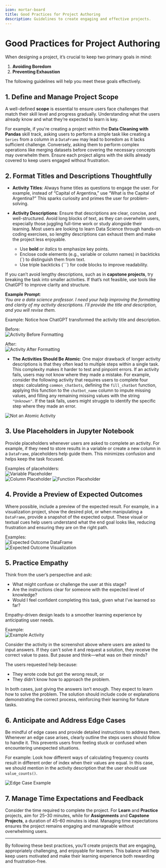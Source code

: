 ```yaml
---
icon: mortar-board
title: Good Practices for Project Authoring
description: Guidelines to create engaging and effective projects.
---
```


# Good Practices for Project Authoring

When designing a project, it’s crucial to keep two primary goals in mind:

1. **Avoiding Boredom**  
2. **Preventing Exhaustion**

The following guidelines will help you meet these goals effectively.

## 1. Define and Manage Project Scope

A well-defined **scope** is essential to ensure users face challenges that match their skill level and progress gradually. Understanding what the users already know and what they’re expected to learn is key.

For example, if you're creating a project within the **Data Cleaning with Pandas** skill track, asking users to perform a simple task like creating a `Series` from a column in a `DataFrame` may lead to boredom as it lacks sufficient challenge. Conversely, asking them to perform complex operations like merging datasets before covering the necessary concepts may overwhelm them. Ensure each project aligns with the skills already covered to keep users engaged without frustration.

## 2. Format Titles and Descriptions Thoughtfully

- **Activity Titles**: Always frame titles as questions to engage the user. For example, instead of “Capital of Argentina,” use “What is the Capital of Argentina?” This sparks curiosity and primes the user for problem-solving.

- **Activity Descriptions**: Ensure that descriptions are clear, concise, and well-structured. Avoid long blocks of text, as they can overwhelm users, especially those juggling full-time work or study alongside their learning. Most users are looking to learn Data Science through hands-on coding exercises, so lengthy descriptions can exhaust them and make the project less enjoyable.

  - Use **bold** or *italics* to emphasize key points.  
  - Enclose code elements (e.g., variable or column names) in backticks (\`) to distinguish them from text.  
  - Use triple backticks (\`\`\`) for code blocks to improve readability.

If you can’t avoid lengthy descriptions, such as in **capstone projects**, try breaking the task into smaller activities. If that’s not feasible, use tools like ChatGPT to improve clarity and structure.

**Example Prompt**:  
*You are a data science professor. I need your help improving the formatting and clarity of my activity descriptions. I'll provide the title and description, and you will revise them.*

Example: Notice how ChatGPT transformed the activity title and description.

Before:  
![Activity Before Formatting](/static/good_practices_images/best_practices_prompt_1.png)

After:  
![Activity After Formatting](/static/good_practices_images/best_practices_prompt_2.png)

- **The Activities Should Be Atomic**: One major drawback of longer activity descriptions is that they often lead to multiple steps within a single task. This complexity makes it harder to test and pinpoint errors. If an activity fails, users may not know where they made a mistake. For example, consider the following activity that requires users to complete four steps: calculating `common_chatbots`, defining the `fill_chatbot` function, applying this function to the `chatbot_name` column to impute missing values, and filling any remaining missing values with the string `"Unknown"`. If the task fails, users might struggle to identify the specific step where they made an error.

![Not an Atomic Activity](/static/good_practices_images/good_practices_atomic_activities.png)

## 3. Use Placeholders in Jupyter Notebook

Provide placeholders whenever users are asked to complete an activity. For example, if they need to store results in a variable or create a new column in a `DataFrame`, placeholders help guide them. This minimizes confusion and helps keep the task focused.

Examples of placeholders:  
![Variable Placeholder](/static/good_practices_images/best_practices_placeholder_var.png)  
![Column Placeholder](/static/good_practices_images/best_practices_placeholder_col.png)
![Function Placeholder](/static/good_practices_images/best_practices_placeholder_func.png)

## 4. Provide a Preview of Expected Outcomes

Where possible, include a preview of the expected result. For example, in a visualization project, show the desired plot, or when manipulating a `DataFrame`, provide a snapshot of the expected output. These visual or textual cues help users understand what the end goal looks like, reducing frustration and ensuring they are on the right path.

Examples:  
![Expected Outcome DataFrame](/static/good_practices_images/best_practices_exp_1.png)  
![Expected Outcome Visualization](/static/good_practices_images/best_practices_exp_2.png)

## 5. Practice Empathy

Think from the user’s perspective and ask:

- What might confuse or challenge the user at this stage?  
- Are the instructions clear for someone with the expected level of knowledge?  
- Would I feel confident completing this task, given what I’ve learned so far?

Empathy-driven design leads to a smoother learning experience by anticipating user needs.

Example:  
![Example Activity](/static/good_practices_images/best_practices_empathy_1.png)

Consider the activity in the screenshot above where users are asked to input answers. If they can't solve it and request a solution, they receive the correct value to pass. But pause and think—what was on their minds?

The users requested help because:

* They wrote code but got the wrong result, or  
* They didn’t know how to approach the problem.

In both cases, just giving the answers isn’t enough. They expect to learn how to solve the problem. The solution should include code or explanations demonstrating the correct process, reinforcing their learning for future tasks.

## 6. Anticipate and Address Edge Cases

Be mindful of edge cases and provide detailed instructions to address them. Whenever an edge case arises, clearly outline the steps users should follow to handle it. This prevents users from feeling stuck or confused when encountering unexpected situations. 

For example: Look how different ways of calculating frequency counts result in different order of index when their values are equal. In this case, we should mention in the activity description that the user should use `value_counts()`.

![Edge Case Example](/static/good_practices_images/best_practices_edge.png)

## 7. Manage Time Expectations and Feedback

Consider the time required to complete the project. For **Learn** and **Practice** projects, aim for 25–30 minutes, while for **Assignments** and **Capstone Projects**, a duration of 45–60 minutes is ideal. Managing time expectations ensures the project remains engaging and manageable without overwhelming users.

---

By following these best practices, you’ll create projects that are engaging, appropriately challenging, and enjoyable for learners. This balance will help keep users motivated and make their learning experience both rewarding and frustration-free.
